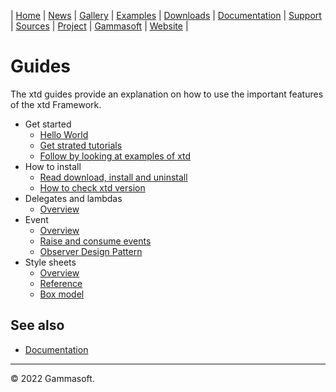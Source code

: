 | [Home](home.md) | [News](news.md) | [Gallery](gallery.md) | [Examples](examples.md) | [Downloads](downloads.md) | [Documentation](documentation.md) | [Support](support.md) | [Sources](https://github.com/gammasoft71/xtd) | [Project](https://sourceforge.net/projects/xtdpro/) | [Gammasoft](gammasoft.md) | [Website](https://gammasoft71.wixsite.com/xtdpro) |

# Guides

The xtd guides provide an explanation on how to use the important features of the xtd Framework. 

* Get started
  * [Hello World](guide_hello_world.md)
  * [Get strated tutorials](tutorials.md)
  * [Follow by looking at examples of xtd](../examples/README.md)
* How to install
  * [Read download, install and uninstall](downloads.md)
  * [How to check xtd version](guide_check_version.md)
* Delegates and lambdas
  * [Overview](guide_delegates_and_lambdas.md)
* Event
  * [Overview](guide_handle_and_raise_events.md)
  * [Raise and consume events](guide_raise_and_consume_events.md)
  * [Observer Design Pattern](guide_observer_design_pattern.md)
* Style sheets
  * [Overview](guide_style_sheets_overview.md)
  * [Reference](guide_style_sheets_reference.md)
  * [Box model](guide_style_sheets_box_model.md)

## See also
* [Documentation](documentation.md)

______________________________________________________________________________________________

© 2022 Gammasoft.
